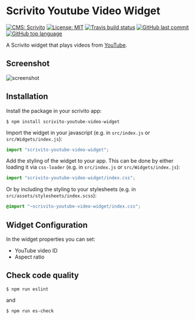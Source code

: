 # Scrivito Youtube Video Widget

[![CMS: Scrivito](https://img.shields.io/badge/CMS-Scrivito-brightgreen.svg)](https://scrivito.com) [![License: MIT](https://img.shields.io/badge/License-MIT-blue.svg)](https://opensource.org/licenses/MIT) [![Travis build status](https://travis-ci.org/scrivito/scrivito-youtube-video-widget.svg?branch=master)](https://travis-ci.org/scrivito/scrivito-youtube-video-widget) [![GitHub last commit](https://img.shields.io/github/last-commit/scrivito/scrivito-youtube-video-widget.svg)](https://github.com/scrivito/scrivito-youtube-video-widget) [![GitHub top language](https://img.shields.io/github/languages/top/scrivito/scrivito-youtube-video-widget.svg)](https://github.com/scrivito/scrivito-youtube-video-widget)

A Scrivito widget that plays videos from [YouTube](https://www.youtube.com/).

## Screenshot

![screenshot](https://raw.githubusercontent.com/scrivito/scrivito-youtube-video-widget/master/youtube-widget-screenshot.png)

## Installation

Install the package in your scrivito app:

```shell
$ npm install scrivito-youtube-video-widget
```

Import the widget in your javascript (e.g. in `src/index.js` or `src/Widgets/index.js`):

```js
import "scrivito-youtube-video-widget";
```

Add the styling of the widget to your app. 
This can be done by either loading it via `css-loader` (e.g. in `src/index.js` or `src/Widgets/index.js`):

```js
import "scrivito-youtube-video-widget/index.css";
```

 Or by including the styling to your stylesheets (e.g. in `src/assets/stylesheets/index.scss`):

```scss
@import "~scrivito-youtube-video-widget/index.css";
```

## Widget Configuration
In the widget properties you can set:
- YouTube video ID
- Aspect ratio

## Check code quality

```shell
$ npm run eslint
```
and
```shell
$ npm run es-check
```
